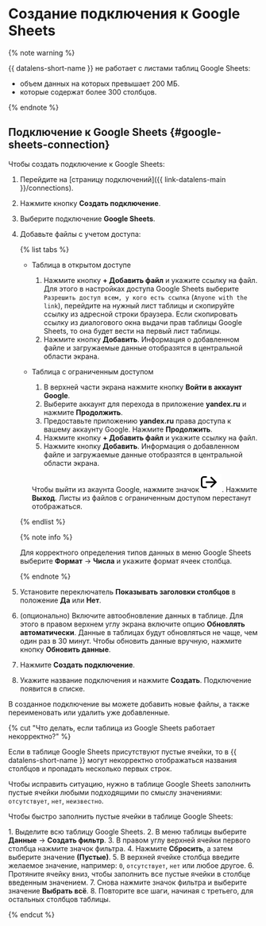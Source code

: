 # Создание подключения к Google Sheets

{% note warning %}


{{ datalens-short-name }} не работает с листами таблиц Google Sheets:

* объем данных на которых превышает 200 МБ.
* которые содержат более 300 столбцов.

{% endnote %}

## Подключение к Google Sheets {#google-sheets-connection}

Чтобы создать подключение к Google Sheets:


1. Перейдите на [страницу подключений]({{ link-datalens-main }}/connections).


1. Нажмите кнопку **Создать подключение**.
1. Выберите подключение **Google Sheets**.
1. Добавьте файлы с учетом доступа:

   {% list tabs %}

   - Таблица в открытом доступе

     1. Нажмите кнопку **+ Добавить файл** и укажите ссылку на файл. Для этого в настройках доступа Google Sheets выберите `Разрешить доступ всем, у кого есть ссылка` (`Anyone with the link`), перейдите на нужный лист таблицы и скопируйте ссылку из адресной строки браузера. Если скопировать ссылку из диалогового окна выдачи прав таблицы Google Sheets, то она будет вести на первый лист таблицы.
     1. Нажмите кнопку **Добавить**. Информация о добавленном файле и загружаемые данные отобразятся в центральной области экрана.

   - Таблица с ограниченным доступом

     1. В верхней части экрана нажмите кнопку **Войти в аккаунт Google**.
     1. Выберите аккаунт для перехода в приложение **yandex.ru** и нажмите **Продолжить**.
     1. Предоставьте приложению **yandex.ru** права доступа к вашему аккаунту Google. Нажмите **Продолжить**.
     1. Нажмите кнопку **+ Добавить файл** и укажите ссылку на файл.
     1. Нажмите кнопку **Добавить**. Информация о добавленном файле и загружаемые данные отобразятся в центральной области экрана.

     Чтобы выйти из акаунта Google, нажмите значок ![image](../../../_assets/datalens/exit.svg). Нажмите **Выход**. Листы из файлов с ограниченным доступом перестанут отображаться.

   {% endlist %}

   {% note info %}

   Для корректного определения типов данных в меню Google Sheets выберите **Формат** → **Числа** и укажите формат ячеек столбца.

   {% endnote %}

1. Установите переключатель **Показывать заголовки столбцов** в положение **Да** или **Нет**.
1. (опционально) Включите автообновление данных в таблице. Для этого в правом верхнем углу экрана включите опцию **Обновлять автоматически**. Данные в таблицах будут обновляться не чаще, чем один раз в 30 минут. Чтобы обновить данные вручную, нажмите кнопку **Обновить данные**.
1. Нажмите **Создать подключение**.
1. Укажите название подключения и нажмите **Создать**. Подключение появится в списке.

В созданное подключение вы можете добавить новые файлы, а также переименовать или удалить уже добавленные.

{% cut "Что делать, если таблица из Google Sheets работает некорректно?" %}

Если в таблице Google Sheets присутствуют пустые ячейки, то в {{ datalens-short-name }} могут некорректно отображаться названия столбцов и пропадать несколько первых строк.

Чтобы исправить ситуацию, нужно в таблице Google Sheets заполнить пустые ячейки любыми подходящими по смыслу значениями: `отсутствует`, `нет`, `неизвестно`.

Чтобы быстро заполнить пустые ячейки в таблице Google Sheets:

1\. Выделите всю таблицу Google Sheets.
2\. В меню таблицы выберите **Данные** → **Создать фильтр**.
3\. В правом углу верхней ячейки первого столбца нажмите значок фильтра.
4\. Нажмите **Сбросить**, а затем выберите значение **(Пустые)**.
5\. В верхней ячейке столбца введите желаемое значение, например: `0`, `отсутствует`, `нет` или любое другое.
6\. Протяните ячейку вниз, чтобы заполнить все пустые ячейки в столбце введенным значением.
7\. Снова нажмите значок фильтра и выберите значение **Выбрать всё**.
8\. Повторите все шаги, начиная с третьего, для остальных столбцов таблицы.

{% endcut %}
